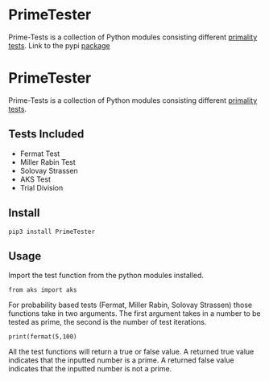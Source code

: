 # PrimeTester
Prime-Tests is a collection of Python modules consisting different [primality tests](https://en.wikipedia.org/wiki/Primality_test). Link to the pypi [package](https://pypi.org/project/PrimeTester/)

# PrimeTester
Prime-Tests is a collection of Python modules consisting different [primality tests](https://en.wikipedia.org/wiki/Primality_test).

## Tests Included 
- Fermat Test
- Miller Rabin Test
- Solovay Strassen
- AKS Test
- Trial Division

## Install
``
pip3 install PrimeTester
``

## Usage
Import the test function from the python modules installed. 

``
from aks import aks
``

For probability based tests (Fermat, Miller Rabin, Solovay Strassen) those functions take in two arguments.
The first argument takes in a number to be tested as prime, the second is the number of test iterations. 

``
print(fermat(5,100)
``

All the test functions will return a true or false value. A returned true value indicates that the inputted number is a prime. A returned false value indicates that the inputted number is not a prime. 

